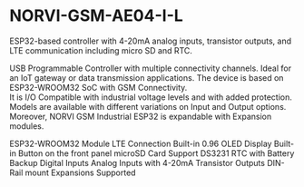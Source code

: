 # NORVI-GSM-AE04-I-L
 ESP32-based controller with 4-20mA analog inputs, transistor outputs, and LTE communication including micro SD and RTC. 

USB Programmable Controller with multiple connectivity channels. 
Ideal for an IoT gateway or data transmission applications. 
The device is based on ESP32-WROOM32 SoC with GSM Connectivity.  
It is I/O Compatible with industrial voltage levels and with added protection. 
Models are available with different variations on Input and Output options. 
Moreover, NORVI GSM Industrial ESP32 is expandable with Expansion modules. 

ESP32-WROOM32 Module
LTE Connection
Built-in 0.96 OLED Display
Built-in Button on the front panel
microSD Card Support
DS3231 RTC with Battery Backup
Digital Inputs
Analog Inputs with 4-20mA
Transistor Outputs
DIN-Rail mount
Expansions Supported
